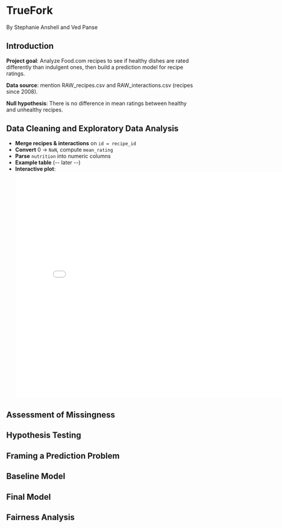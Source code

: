 # TrueFork
By Stephanie Anshell and Ved Panse

## Introduction
**Project goal**: Analyze Food.com recipes to see if healthy dishes are rated differently than indulgent ones, then build a prediction model for recipe ratings.

**Data source**: mention RAW_recipes.csv and RAW_interactions.csv (recipes since 2008).

**Null hypothesis**: There is no difference in mean ratings between healthy and unhealthy recipes.


## Data Cleaning and Exploratory Data Analysis
- **Merge recipes & interactions** on `id = recipe_id`  
- **Convert** 0 → `NaN`, compute `mean_rating`  
- **Parse** `nutrition` into numeric columns  
- **Example table** (-- later --)  
- **Interactive plot**:
  <iframe
    src="assets/your-plot.html"
    width="800"
    height="600"
    frameborder="0"
  ></iframe>

## Assessment of Missingness

## Hypothesis Testing

## Framing a Prediction Problem

## Baseline Model

## Final Model

## Fairness Analysis
